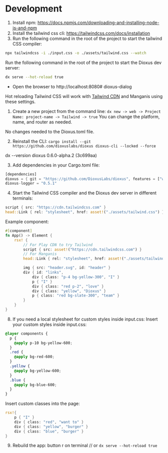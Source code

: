 # Development

1. Install npm: https://docs.npmjs.com/downloading-and-installing-node-js-and-npm
2. Install the tailwind css cli: https://tailwindcss.com/docs/installation
3. Run the following command in the root of the project to start the tailwind CSS compiler:

```bash
npx tailwindcss -i ./input.css -o ./assets/tailwind.css --watch
```

Run the following command in the root of the project to start the Dioxus dev server:

```bash
dx serve --hot-reload true
```

- Open the browser to http://localhost:8080# dioxus-dialog

Hot reloading Tailwind CSS will work with [Tailwind CDN](https://tailwindcss.com/docs/installation/play-cdn) and Manganis using these settings.
1. Create a new project from the command line:
`dx new -> web -> Project Name: project-name -> Tailwind -> true`
You can change the platform, name, and router as needed.

No changes needed to the Dioxus.toml file.

2. Reinstall the CLI:
`cargo install --git https://github.com/dioxuslabs/dioxus dioxus-cli --locked --force`

dx --version
dioxus 0.6.0-alpha.2 (3c699aa)

3. Add dependencies in your Cargo.toml file:
```rust
[dependencies]
dioxus = { git = "https://github.com/DioxusLabs/dioxus", features = ["web", "router"] }
dioxus-logger = "0.5.1"
```

4. Start the Tailwind CSS compiler and the Dioxus dev server in different terminals:
```rust
script { src: "https://cdn.tailwindcss.com" }
head::Link { rel: "stylesheet", href: asset!("./assets/tailwind.css") }
```

Example component:
```rust
#[component]
fn App() -> Element {
    rsx! {
        // For Play CDN to try Tailwind
        script { src: asset!("https://cdn.tailwindcss.com") }
        // For Manganis
        head::Link { rel: "stylesheet", href: asset!("./assets/tailwind.css") }

        img { src: "header.svg", id: "header" }
        div { id: "links",
            div { class: "p-4 bg-yellow-300", "I" }
            p { "I" }
            div { class: "red p-2", "love" }
            div { class: "yellow", "Dioxus" }
            p { class: "red bg-slate-300", "team" }
        }
    }
}
```

8. If you need a local stylesheet for custom styles inside input.css:
Insert your custom styles inside input.css:
```css
@layer components {
  p {
    @apply p-10 bg-yellow-600;
  }
  .red {
    @apply bg-red-600;
  }
  .yellow {
    @apply bg-yellow-600;
  }
  .blue {
    @apply bg-blue-600;
  }
}
```
Insert custom classes into the page:
```rust
rsx!{
    p { "I" }
    div { class: "red", "want to" }
    div { class: "yellow", "burger" }
    div { class: "blue", "burger" }
}
```
9. Rebuild the app:
button r on terminal // or `dx serve --hot-reload true`
